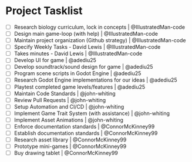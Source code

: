 # Project Tasklist

- [ ] Research biology curriculum, lock in concepts | @IllustratedMan-code
- [ ] Design main game-loop (with help) | @IllustratedMan-code
- [ ] Maintain project organization (Github strategy) | @IllustratedMan-code
- [ ] Specify Weekly Tasks - David Lewis | @IllustratedMan-code
- [ ] Takes minutes - David Lewis | @IllustratedMan-code
- [ ] Develop UI for game | @adediu25
- [ ] Develop soundtrack/sound design for game | @adediu25
- [ ] Program scene scripts in Godot Engine | @adediu25
- [ ] Research Godot Engine implementations for our ideas | @adediu25
- [ ] Playtest completed game levels/features | @adediu25
- [ ] Maintain Code Standards | @john-whiting
- [ ] Review Pull Requests | @john-whiting
- [ ] Setup Automation and CI/CD | @john-whiting
- [ ] Implement Game Trait System (with assistance) | @john-whiting
- [ ] Implement Asset Animations | @john-whiting
- [ ] Enforce documentation standards | @ConnorMcKinney99
- [ ] Establish documentation standards | @ConnorMcKinney99
- [ ] Research asset library | @ConnorMcKinney99
- [ ] Prototype mini-games | @ConnorMcKinney99
- [ ] Buy drawing tablet | @ConnorMcKinney99
